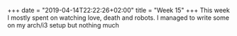 +++
date = "2019-04-14T22:22:26+02:00"
title = "Week 15"
+++
This week I mostly spent on watching love, death and robots. I managed to write some on my arch/i3 setup but nothing much

